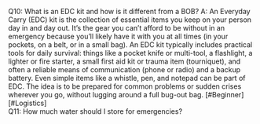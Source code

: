 Q10: What is an EDC kit and how is it different from a BOB?
A: An Everyday Carry (EDC) kit is the collection of essential items you keep on your person day in and day out. It’s the gear you can’t afford to be without in an emergency because you’ll likely have it with you at all times (in your pockets, on a belt, or in a small bag). An EDC kit typically includes practical tools for daily survival: things like a pocket knife or multi-tool, a flashlight, a lighter or fire starter, a small first aid kit or trauma item (tourniquet), and often a reliable means of communication (phone or radio) and a backup battery. Even simple items like a whistle, pen, and notepad can be part of EDC. The idea is to be prepared for common problems or sudden crises wherever you go, without lugging around a full bug-out bag. [#Beginner] [#Logistics]  
Q11: How much water should I store for emergencies?